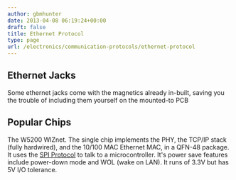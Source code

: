 ```yaml
---
author: gbmhunter
date: 2013-04-08 06:19:24+00:00
draft: false
title: Ethernet Protocol
type: page
url: /electronics/communication-protocols/ethernet-protocol
---
```


## Ethernet Jacks

Some ethernet jacks come with the magnetics already in-built, saving you the trouble of including them yourself on the mounted-to PCB

## Popular Chips

The W5200 WIZnet. The single chip implements the PHY, the TCP/IP stack (fully hardwired), and the 10/100 MAC Ethernet MAC, in a QFN-48 package. It uses the [SPI Protocol](/electronics/circuit-design/communication-protocols/spi-protocol) to talk to a microcontroller. It's power save features include power-down mode and WOL (wake on LAN). It runs of 3.3V but has 5V I/O tolerance.
